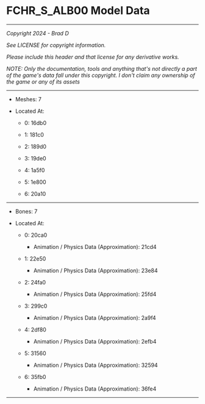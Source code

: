 # FCHR_S_ALB00 Model Data

---

*Copyright 2024 - Brad D*

*See LICENSE for copyright information.*

*Please include this header and that license for any derivative works.*

*NOTE: Only the documentation, tools and anything that's not directly a part of the game's data fall under this copyright. I don't claim any ownership of the game or any of its assets*

---

* Meshes: 7

* Located At:

  * 0: 16db0

  * 1: 181c0

  * 2: 189d0

  * 3: 19de0

  * 4: 1a5f0

  * 5: 1e800

  * 6: 20a10

---

* Bones: 7

* Located At:

  * 0: 20ca0

    * Animation / Physics Data (Approximation): 21cd4

  * 1: 22e50

    * Animation / Physics Data (Approximation): 23e84

  * 2: 24fa0

    * Animation / Physics Data (Approximation): 25fd4

  * 3: 299c0

    * Animation / Physics Data (Approximation): 2a9f4

  * 4: 2df80

    * Animation / Physics Data (Approximation): 2efb4

  * 5: 31560

    * Animation / Physics Data (Approximation): 32594

  * 6: 35fb0

    * Animation / Physics Data (Approximation): 36fe4

---

